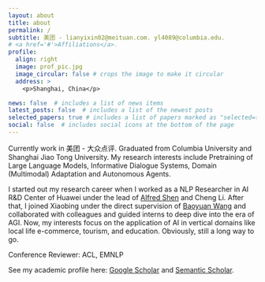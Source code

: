 ```yaml
---
layout: about
title: about
permalink: /
subtitle: 美团 - lianyixin02@meituan.com. yl4089@columbia.edu.
# <a href='#'>Affiliations</a>. 
profile:
  align: right
  image: prof_pic.jpg
  image_circular: false # crops the image to make it circular
  address: >
    <p>Shanghai, China</p>

news: false  # includes a list of news items
latest_posts: false  # includes a list of the newest posts
selected_papers: true # includes a list of papers marked as "selected={true}"
social: false  # includes social icons at the bottom of the page
---
```


Currently work in 美团 - 大众点评. Graduated from Columbia University and Shanghai Jiao Tong University. My research interests include Pretraining of Large Language Models, Informative Dialogue Systems, Domain (Multimodal) Adaptation and Autonomous Agents.

I started out my research career when I worked as a NLP Researcher in AI R&D Center of Huawei under the lead of [Alfred Shen](https://www.linkedin.cn/incareer/in/alfred-shen-5143a71) and Cheng Li. After that, I joined Xiaobing under the direct supervision of [Baoyuan Wang](https://sites.google.com/site/zjuwby/?pli=1) and collaborated with colleagues and guided interns to deep dive into the era of AGI. Now, my interests focus on the application of AI in vertical domains like local life e-commerce, tourism, and education. Obviously, still a long way to go.

Conference Reviewer: ACL, EMNLP

See my academic profile here: [Google Scholar](https://scholar.google.com/citations?user=QmAZSkYAAAAJ&hl=en) and [Semantic Scholar](https://www.semanticscholar.org/author/Yixin-Lian/2057322485).
